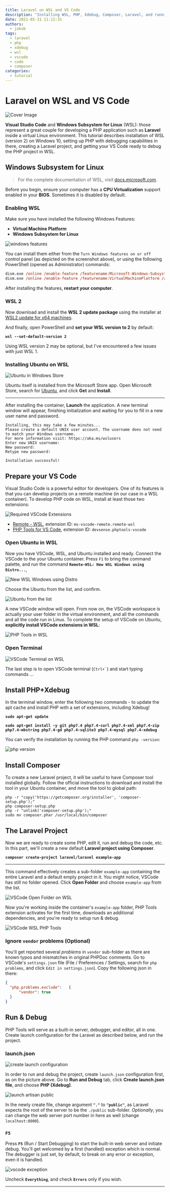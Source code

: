 ```yaml
---
title: Laravel on WSL and VS Code
description: "Installing WSL, PHP, Xdebug, Composer, Laravel, and running and debugging the project on VSCode."
date: 2021-05-31 11:12:31
authors:
  - jakub
tags:
  - laravel
  - php
  - xdebug
  - wsl
  - vscode
  - code
  - composer
categories:
  - tutorial
---
```


# Laravel on WSL and VS Code

![Cover Image](imgs/laravel-wsl-vscode.png)

**Visual Studio Code** and **Windows Subsystem for Linux** (WSL): those represent a great couple for developing a PHP application such as **Laravel** inside a virtual Linux environment. This tutorial describes installation of WSL (version 2) on Windows 10, setting up PHP with debugging capabilities in there, creating a Laravel project, and getting your VS Code ready to debug the PHP project in WSL.

<!-- more -->

## Windows Subsystem for Linux

> For the complete documentation of WSL, visit [docs.microsoft.com](https://docs.microsoft.com/en-us/windows/wsl/install-win10).

Before you begin, ensure your computer has a **CPU Virtualization** support enabled in your **BIOS**. Sometimes it is disabled by default.

### Enabling WSL

Make sure you have installed the following Windows Features:

- **Virtual Machine Platform**
- **Windows Subsystem for Linux**

![windows features](imgs/windows-features-vm-wsl.png)

You can install them either from the `Turn Windows features on or off` control panel (as depicted on the screenshot above), or using the following PowerShell (opened as Administrator) commands:

```ps
dism.exe /online /enable-feature /featurename:Microsoft-Windows-Subsystem-Linux /all /norestart
dism.exe /online /enable-feature /featurename:VirtualMachinePlatform /all /norestart
```

After installing the features, **restart your computer**.

### WSL 2

Now download and install the **WSL 2 update package** using  the installer at [WSL2 update for x64 machines](https://wslstorestorage.blob.core.windows.net/wslblob/wsl_update_x64.msi).

And finally, open PowerShell and **set your WSL version to 2** by default:

**`wsl --set-default-version 2`**

Using WSL version 2 may be optional, but I've encountered a few issues with just WSL 1.

### Installing Ubuntu on WSL

![Ubuntu in Windows Store](imgs/store-ubuntu20.png)

Ubuntu itself is installed from the Microsoft Store app. Open Microsoft Store, search for [Ubuntu](https://www.microsoft.com/store/apps/9n6svws3rx71), and click **Get** and **Install**.

---

After installing the container, **Launch** the application. A new terminal window will appear, finishing initialization and waiting for you to fill in a new user name and password.

```
Installing, this may take a few minutes...
Please create a default UNIX user account. The username does not need to match your Windows username.
For more information visit: https://aka.ms/wslusers
Enter new UNIX username:
New password:
Retype new password:

Installation successful!
```

## Prepare your VS Code

Visual Studio Code is a powerful editor for developers. One of its features is that you can develop projects on a remote machine (in our case in a WSL container). To develop PHP code on WSL, install at least those two extensions:

![Required VSCode Extensions](imgs/vscode-extensions.png)

- [Remote - WSL](https://marketplace.visualstudio.com/items?itemName=ms-vscode-remote.remote-wsl), extension ID: `ms-vscode-remote.remote-wsl`
- [PHP Tools for VS Code](https://marketplace.visualstudio.com/items?itemName=DEVSENSE.phptools-vscode), extension ID: `devsense.phptools-vscode`

### Open Ubuntu in WSL

Now you have VSCode, WSL, and Ubuntu installed and ready. Connect the VSCode to the your Ubuntu container. Press `F1` to bring the command palette, and run the command **`Remote-WSL: New WSL Windows using Distro...`**,

![New WSL Windows using Distro](imgs/vscode-new-wsl-window.png)

Choose the Ubuntu from the list, and confirm.

![Ubuntu from the list](imgs/vscode-new-wsl-window-ubuntu.png)

A new VSCode window will open. From now on, the VSCode workspace is actually your user folder in the virtual environment, and all the commands and all the code run in Linux. To complete the setup of VSCode on Ubuntu, **explicitly install VSCode extensions in WSL**:

![PHP Tools in WSL](imgs/vscode-extensions-in-wsl.png)

### Open Terminal

![VSCode Terminal on WSL](imgs/wsl-bash.png)

The last step is to open VSCode terminal (`` Ctrl+` ``) and start typing commands ...

## Install PHP+Xdebug

In the terminal window, enter the following two commands - to update the apt cache and install PHP with a set of extensions, including Xdebug!

**`sudo apt-get update`**

**`sudo apt-get install -y git php7.4 php7.4-curl php7.4-xml php7.4-zip php7.4-mbstring php7.4-gd php7.4-sqlite3 php7.4-mysql php7.4-xdebug`**

You can verify the installation by running the PHP command `php -version`:

![php version](imgs/php-version-check.png)

## Install Composer

To create a new Laravel project, it will be useful to have Composer tool installed globally. Follow the official instructions to download and install the tool in your Ubuntu container, and move the tool to global path:

```
php -r "copy('https://getcomposer.org/installer', 'composer-setup.php');"
php composer-setup.php
php -r "unlink('composer-setup.php');"
sudo mv composer.phar /usr/local/bin/composer
```

## The Laravel Project

Now we are ready to create some PHP, edit it, run and debug the code, etc. In this part, we'll create a new default **Laravel project using Composer**.

**`composer create-project laravel/laravel example-app`**

---

This command effectively creates a sub-folder `example-app` containing the entire Laravel and a default empty project in it. You might notice, VSCode has still no folder opened. Click **Open Folder** and choose `example-app` from the list.

![VSCode Open Folder on WSL](imgs/vscode-open-folder.png)

Now you're working inside the container's `example-app` folder, PHP Tools extension activates for the first time, downloads an additional dependencies, and you're ready to setup run & debug.

![VSCode WSL PHP Tools](imgs/vscode-wsl-laravel-phptools.png)

### Ignore `vendor` problems (Optional)

You'll get reported several *problems* in `vendor` sub-folder as there are known typos and mismatches in original PHPDoc comments. Go to VSCode's `settings.json` file (File / Preferences / Settings, search for `php problems`, and click `Edit in settings.json`). Copy the following json in there:

```json
{
  "php.problems.exclude":	{
	  "vendor": true
  }
}
```

## Run & Debug

PHP Tools will serve as a built-in server, debugger, and editor, all in one. Create launch configuration for the Laravel as described below, and run the project.

### launch.json

![create launch configuration](imgs/vscode-create-launch.png)

In order to run and debug the project, create `launch.json` configuration first, as on the picture above. Go to **Run and Debug** tab, click **Create launch.json file**, and choose **PHP (Xdebug)**.

![launch artisan public](imgs/vscode-launch-artisan.png)

In the newly create file, change argument **`"."`** to **`"public"`**, as Laravel expects the root of the server to be the `./public` sub-folder. *Optionally*, you can change the web server port number in here as well (change `localhost:8000`).

### `F5`

Press **`F5`** (Run / Start Debugging) to start the built-in web server and initiate debug. You'll get welcomed by a first (handled) exception which is normal. The debugger is just set, by default, to break on any error or exception, even it is handled.

![vscode exception](imgs/vscode-first-exception.png)

Uncheck **`Everything`**, and check **`Errors`** only if you wish.

---